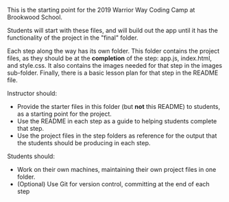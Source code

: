 This is the starting point for the 2019 Warrior Way Coding Camp at Brookwood School.

Students will start with these files, and will build out the app until it has the functionality of the project in the "final" folder.

Each step along the way has its own folder. This folder contains the project files, as they should be at the **completion** of the step: app.js, index.html, and style.css. It also contains the images needed for that step in the images sub-folder. Finally, there is a basic lesson plan for that step in the README file.

Instructor should:
* Provide the starter files in this folder (but **not** this README) to students, as a starting point for the project.
* Use the README in each step as a guide to helping students complete that step.
* Use the project files in the step folders as reference for the output that the students should be producing in each step.

Students should:
* Work on their own machines, maintaining their own project files in one folder.
* (Optional) Use Git for version control, committing at the end of each step
